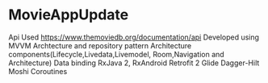 # MovieAppUpdate
Api Used https://www.themoviedb.org/documentation/api Developed using MVVM Archtecture and repository pattern Architecture components(Lifecycle,Livedata,Livemodel, Room,Navigation and Architecture) Data binding RxJava 2, RxAndroid Retrofit 2 Glide Dagger-Hilt Moshi Coroutines
